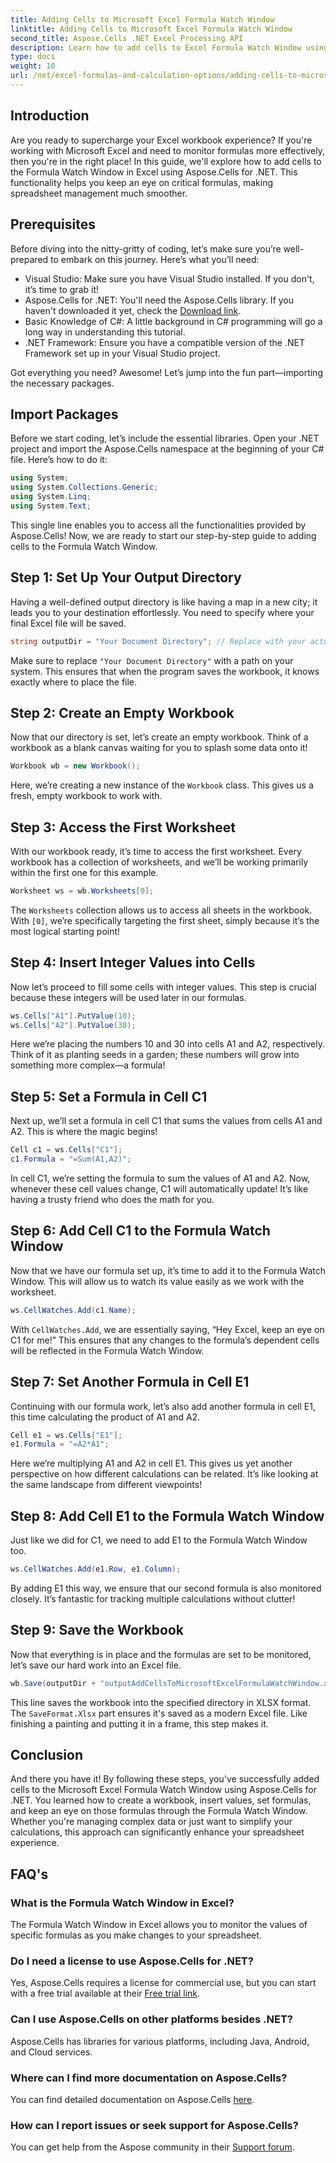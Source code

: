 ```yaml
---
title: Adding Cells to Microsoft Excel Formula Watch Window
linktitle: Adding Cells to Microsoft Excel Formula Watch Window
second_title: Aspose.Cells .NET Excel Processing API
description: Learn how to add cells to Excel Formula Watch Window using Aspose.Cells for .NET with this step-by-step guide. It's simple and efficient.
type: docs
weight: 10
url: /net/excel-formulas-and-calculation-options/adding-cells-to-microsoft-excel-formula-watch-window/
---
```

## Introduction

Are you ready to supercharge your Excel workbook experience? If you're working with Microsoft Excel and need to monitor formulas more effectively, then you're in the right place! In this guide, we'll explore how to add cells to the Formula Watch Window in Excel using Aspose.Cells for .NET. This functionality helps you keep an eye on critical formulas, making spreadsheet management much smoother.

## Prerequisites

Before diving into the nitty-gritty of coding, let’s make sure you’re well-prepared to embark on this journey. Here’s what you’ll need:

- Visual Studio: Make sure you have Visual Studio installed. If you don't, it’s time to grab it!
- Aspose.Cells for .NET: You'll need the Aspose.Cells library. If you haven't downloaded it yet, check the [Download link](https://releases.aspose.com/cells/net/).
- Basic Knowledge of C#: A little background in C# programming will go a long way in understanding this tutorial.
- .NET Framework: Ensure you have a compatible version of the .NET Framework set up in your Visual Studio project.

Got everything you need? Awesome! Let’s jump into the fun part—importing the necessary packages.

## Import Packages

Before we start coding, let’s include the essential libraries. Open your .NET project and import the Aspose.Cells namespace at the beginning of your C# file. Here’s how to do it:

```csharp
using System;
using System.Collections.Generic;
using System.Linq;
using System.Text;
```

This single line enables you to access all the functionalities provided by Aspose.Cells! Now, we are ready to start our step-by-step guide to adding cells to the Formula Watch Window.

## Step 1: Set Up Your Output Directory

Having a well-defined output directory is like having a map in a new city; it leads you to your destination effortlessly. You need to specify where your final Excel file will be saved.

```csharp
string outputDir = "Your Document Directory"; // Replace with your actual directory
```

Make sure to replace `"Your Document Directory"` with a path on your system. This ensures that when the program saves the workbook, it knows exactly where to place the file.

## Step 2: Create an Empty Workbook

Now that our directory is set, let’s create an empty workbook. Think of a workbook as a blank canvas waiting for you to splash some data onto it!

```csharp
Workbook wb = new Workbook();
```

Here, we’re creating a new instance of the `Workbook` class. This gives us a fresh, empty workbook to work with. 

## Step 3: Access the First Worksheet

With our workbook ready, it’s time to access the first worksheet. Every workbook has a collection of worksheets, and we’ll be working primarily within the first one for this example.

```csharp
Worksheet ws = wb.Worksheets[0];
```

The `Worksheets` collection allows us to access all sheets in the workbook. With `[0]`, we’re specifically targeting the first sheet, simply because it’s the most logical starting point!

## Step 4: Insert Integer Values into Cells

Now let’s proceed to fill some cells with integer values. This step is crucial because these integers will be used later in our formulas.

```csharp
ws.Cells["A1"].PutValue(10);
ws.Cells["A2"].PutValue(30);
```

Here we’re placing the numbers 10 and 30 into cells A1 and A2, respectively. Think of it as planting seeds in a garden; these numbers will grow into something more complex—a formula! 

## Step 5: Set a Formula in Cell C1

Next up, we’ll set a formula in cell C1 that sums the values from cells A1 and A2. This is where the magic begins!

```csharp
Cell c1 = ws.Cells["C1"];
c1.Formula = "=Sum(A1,A2)";
```

In cell C1, we’re setting the formula to sum the values of A1 and A2. Now, whenever these cell values change, C1 will automatically update! It’s like having a trusty friend who does the math for you.

## Step 6: Add Cell C1 to the Formula Watch Window

Now that we have our formula set up, it’s time to add it to the Formula Watch Window. This will allow us to watch its value easily as we work with the worksheet.

```csharp
ws.CellWatches.Add(c1.Name);
```

With `CellWatches.Add`, we are essentially saying, “Hey Excel, keep an eye on C1 for me!” This ensures that any changes to the formula’s dependent cells will be reflected in the Formula Watch Window.

## Step 7: Set Another Formula in Cell E1

Continuing with our formula work, let’s also add another formula in cell E1, this time calculating the product of A1 and A2.

```csharp
Cell e1 = ws.Cells["E1"];
e1.Formula = "=A2*A1";
```

Here we’re multiplying A1 and A2 in cell E1. This gives us yet another perspective on how different calculations can be related. It’s like looking at the same landscape from different viewpoints!

## Step 8: Add Cell E1 to the Formula Watch Window

Just like we did for C1, we need to add E1 to the Formula Watch Window too.

```csharp
ws.CellWatches.Add(e1.Row, e1.Column);
```

By adding E1 this way, we ensure that our second formula is also monitored closely. It’s fantastic for tracking multiple calculations without clutter!

## Step 9: Save the Workbook

Now that everything is in place and the formulas are set to be monitored, let’s save our hard work into an Excel file.

```csharp
wb.Save(outputDir + "outputAddCellsToMicrosoftExcelFormulaWatchWindow.xlsx", SaveFormat.Xlsx);
```

This line saves the workbook into the specified directory in XLSX format. The `SaveFormat.Xlsx` part ensures it's saved as a modern Excel file. Like finishing a painting and putting it in a frame, this step makes it.

## Conclusion

And there you have it! By following these steps, you've successfully added cells to the Microsoft Excel Formula Watch Window using Aspose.Cells for .NET. You learned how to create a workbook, insert values, set formulas, and keep an eye on those formulas through the Formula Watch Window. Whether you're managing complex data or just want to simplify your calculations, this approach can significantly enhance your spreadsheet experience.

## FAQ's

### What is the Formula Watch Window in Excel?  
The Formula Watch Window in Excel allows you to monitor the values of specific formulas as you make changes to your spreadsheet.

### Do I need a license to use Aspose.Cells for .NET?  
Yes, Aspose.Cells requires a license for commercial use, but you can start with a free trial available at their [Free trial link](https://releases.aspose.com/).

### Can I use Aspose.Cells on other platforms besides .NET?  
Aspose.Cells has libraries for various platforms, including Java, Android, and Cloud services.

### Where can I find more documentation on Aspose.Cells?  
You can find detailed documentation on Aspose.Cells [here](https://reference.aspose.com/cells/net/).

### How can I report issues or seek support for Aspose.Cells?  
You can get help from the Aspose community in their [Support forum](https://forum.aspose.com/c/cells/9).

